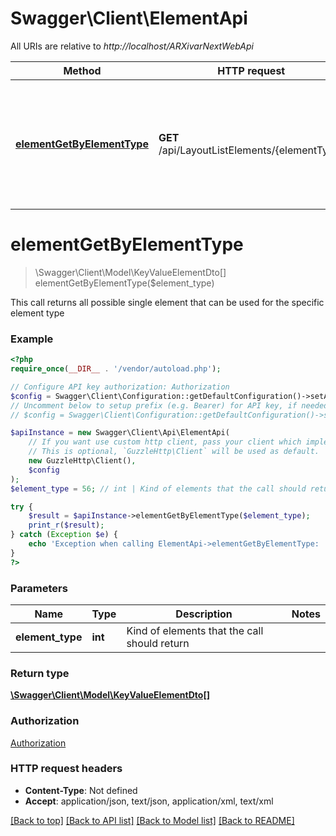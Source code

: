 # Swagger\Client\ElementApi

All URIs are relative to *http://localhost/ARXivarNextWebApi*

Method | HTTP request | Description
------------- | ------------- | -------------
[**elementGetByElementType**](ElementApi.md#elementGetByElementType) | **GET** /api/LayoutListElements/{elementType} | This call returns all possible single element that can be used for the specific element type


# **elementGetByElementType**
> \Swagger\Client\Model\KeyValueElementDto[] elementGetByElementType($element_type)

This call returns all possible single element that can be used for the specific element type

### Example
```php
<?php
require_once(__DIR__ . '/vendor/autoload.php');

// Configure API key authorization: Authorization
$config = Swagger\Client\Configuration::getDefaultConfiguration()->setApiKey('Authorization', 'YOUR_API_KEY');
// Uncomment below to setup prefix (e.g. Bearer) for API key, if needed
// $config = Swagger\Client\Configuration::getDefaultConfiguration()->setApiKeyPrefix('Authorization', 'Bearer');

$apiInstance = new Swagger\Client\Api\ElementApi(
    // If you want use custom http client, pass your client which implements `GuzzleHttp\ClientInterface`.
    // This is optional, `GuzzleHttp\Client` will be used as default.
    new GuzzleHttp\Client(),
    $config
);
$element_type = 56; // int | Kind of elements that the call should return

try {
    $result = $apiInstance->elementGetByElementType($element_type);
    print_r($result);
} catch (Exception $e) {
    echo 'Exception when calling ElementApi->elementGetByElementType: ', $e->getMessage(), PHP_EOL;
}
?>
```

### Parameters

Name | Type | Description  | Notes
------------- | ------------- | ------------- | -------------
 **element_type** | **int**| Kind of elements that the call should return |

### Return type

[**\Swagger\Client\Model\KeyValueElementDto[]**](../Model/KeyValueElementDto.md)

### Authorization

[Authorization](../../README.md#Authorization)

### HTTP request headers

 - **Content-Type**: Not defined
 - **Accept**: application/json, text/json, application/xml, text/xml

[[Back to top]](#) [[Back to API list]](../../README.md#documentation-for-api-endpoints) [[Back to Model list]](../../README.md#documentation-for-models) [[Back to README]](../../README.md)

